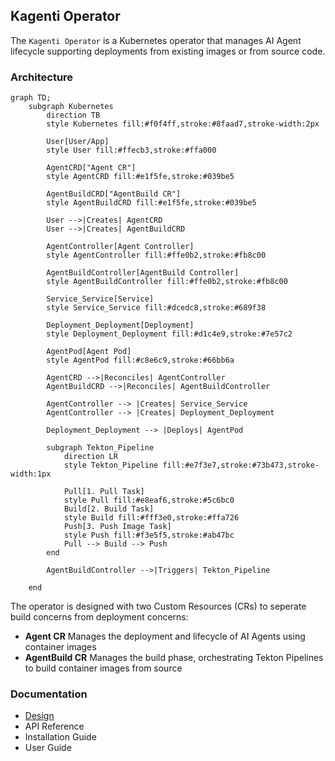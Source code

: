 ## Kagenti Operator ##

The `Kagenti Operator` is a Kubernetes operator that manages AI Agent lifecycle supporting deployments from existing images or from source code. 

### Architecture ###
```mermaid
graph TD;
    subgraph Kubernetes
        direction TB
        style Kubernetes fill:#f0f4ff,stroke:#8faad7,stroke-width:2px
        
        User[User/App]
        style User fill:#ffecb3,stroke:#ffa000
        
        AgentCRD["Agent CR"] 
        style AgentCRD fill:#e1f5fe,stroke:#039be5
        
        AgentBuildCRD["AgentBuild CR"]
        style AgentBuildCRD fill:#e1f5fe,stroke:#039be5
        
        User -->|Creates| AgentCRD
        User -->|Creates| AgentBuildCRD
        
        AgentController[Agent Controller] 
        style AgentController fill:#ffe0b2,stroke:#fb8c00
        
        AgentBuildController[AgentBuild Controller]
        style AgentBuildController fill:#ffe0b2,stroke:#fb8c00
        
        Service_Service[Service]
        style Service_Service fill:#dcedc8,stroke:#689f38
        
        Deployment_Deployment[Deployment]
        style Deployment_Deployment fill:#d1c4e9,stroke:#7e57c2
        
        AgentPod[Agent Pod]
        style AgentPod fill:#c8e6c9,stroke:#66bb6a
        
        AgentCRD -->|Reconciles| AgentController
        AgentBuildCRD -->|Reconciles| AgentBuildController
        
        AgentController --> |Creates| Service_Service
        AgentController --> |Creates| Deployment_Deployment
        
        Deployment_Deployment --> |Deploys| AgentPod
        
        subgraph Tekton_Pipeline
            direction LR
            style Tekton_Pipeline fill:#e7f3e7,stroke:#73b473,stroke-width:1px
            
            Pull[1. Pull Task]
            style Pull fill:#e8eaf6,stroke:#5c6bc0
            Build[2. Build Task]
            style Build fill:#fff3e0,stroke:#ffa726
            Push[3. Push Image Task]
            style Push fill:#f3e5f5,stroke:#ab47bc
            Pull --> Build --> Push
        end
        
        AgentBuildController -->|Triggers| Tekton_Pipeline
    
    end
```    
The operator is designed with two Custom Resources (CRs) to seperate build concerns from deployment concerns: 
 - **Agent CR** Manages the deployment and lifecycle of AI Agents using container images
 - **AgentBuild CR** Manages the build phase, orchestrating Tekton Pipelines to build container images from source 

### Documentation ###
- [Design](docs/operator.md)
- API Reference
- Installation Guide
- User Guide